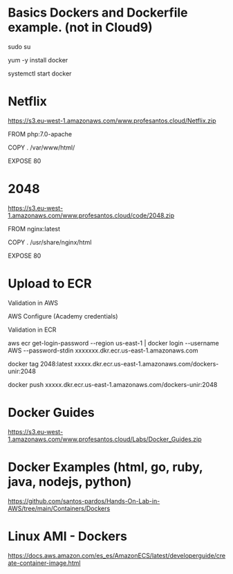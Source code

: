 
# Basics Dockers and Dockerfile example. (not in Cloud9)

sudo su 

yum -y install docker 

systemctl start docker


# Netflix

https://s3.eu-west-1.amazonaws.com/www.profesantos.cloud/Netflix.zip

FROM php:7.0-apache

COPY . /var/www/html/

EXPOSE 80

# 2048

https://s3.eu-west-1.amazonaws.com/www.profesantos.cloud/code/2048.zip    

FROM nginx:latest

COPY . /usr/share/nginx/html

EXPOSE 80


# Upload to ECR

Validation in AWS

AWS Configure  (Academy credentials)

Validation in ECR

aws ecr get-login-password --region us-east-1 | docker login --username AWS --password-stdin xxxxxxx.dkr.ecr.us-east-1.amazonaws.com

docker tag 2048:latest xxxxx.dkr.ecr.us-east-1.amazonaws.com/dockers-unir:2048

docker push  xxxxx.dkr.ecr.us-east-1.amazonaws.com/dockers-unir:2048


# Docker Guides

https://s3.eu-west-1.amazonaws.com/www.profesantos.cloud/Labs/Docker_Guides.zip

# Docker Examples (html, go, ruby, java, nodejs, python)

https://github.com/santos-pardos/Hands-On-Lab-in-AWS/tree/main/Containers/Dockers


#  Linux AMI - Dockers

https://docs.aws.amazon.com/es_es/AmazonECS/latest/developerguide/create-container-image.html
